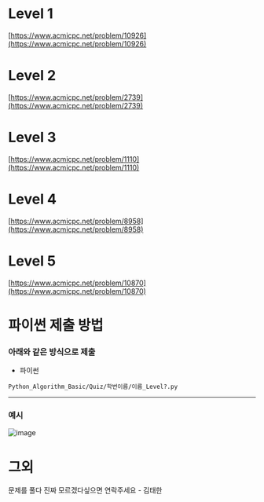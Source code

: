# Level 1
[https://www.acmicpc.net/problem/10926](https://www.acmicpc.net/problem/10926)

# Level 2
[https://www.acmicpc.net/problem/2739](https://www.acmicpc.net/problem/2739)

# Level 3
[https://www.acmicpc.net/problem/1110](https://www.acmicpc.net/problem/1110)

# Level 4
[https://www.acmicpc.net/problem/8958](https://www.acmicpc.net/problem/8958)

# Level 5
[https://www.acmicpc.net/problem/10870](https://www.acmicpc.net/problem/10870)

# 파이썬 제출 방법

### 아래와 같은 방식으로 제출
- 파이썬
```
Python_Algorithm_Basic/Quiz/학번이름/이름_Level?.py 
```
---

### 예시 
![image](https://user-images.githubusercontent.com/82009667/229342167-15e87b0f-40e8-49bf-8d25-b29444856a1a.png)
# 그외
문제를 풀다 진짜 모르겠다싶으면 연락주세요 - 김태한
